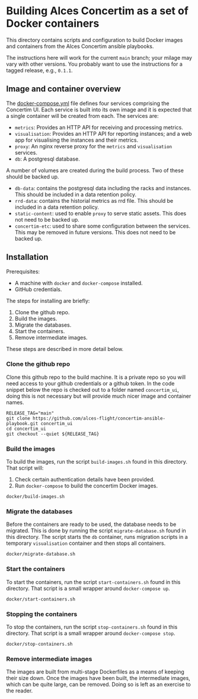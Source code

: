 # Building Alces Concertim as a set of Docker containers

This directory contains scripts and configuration to build Docker images and
containers from the Alces Concertim ansible playbooks.

The instructions here will work for the current `main` branch; your milage may
vary with other versions.  You probably want to use the instructions for a
tagged release, e.g., `0.1.1`.

## Image and container overview

The [docker-compose.yml](docker-compose.yml) file defines four services
comprising the Concertim UI. Each service is built into its own image and it is
expected that a single container will be created from each. The services are:

* `metrics`: Provides an HTTP API for receiving and processing metrics.
* `visualisation`: Provides an HTTP API for reporting instances; and a web app
  for visualising the instances and their metrics.
* `proxy`: An nginx reverse proxy for the `metrics` and `visualisation`
  services.
* `db`: A postgresql database.

A number of volumes are created during the build process.  Two of these should
be backed up.

* `db-data`: contains the postgresql data including the racks and instances.
  This should be included in a data retention policy.
* `rrd-data`: contains the historial metrics as rrd file.  This should be
  included in a data retention policy.
* `static-content`: used to enable `proxy` to serve static assets.  This does
  not need to be backed up.
* `concertim-etc`: used to share some configuration between the services.  This
  may be removed in future versions.  This does not need to be backed up.

## Installation

Prerequisites:

* A machine with `docker` and `docker-compose` installed.
* GitHub credentials.

The steps for installing are briefly:

1. Clone the github repo.
2. Build the images.
3. Migrate the databases.
4. Start the containers.
5. Remove intermediate images.

These steps are described in more detail below.

### Clone the github repo

Clone this github repo to the build machine.  It is a private repo so you will
need access to your github credentials or a github token.  In the code snippet
below the repo is checked out to a folder named `concertim_ui`, doing this is
not necessary but will provide much nicer image and container names.

```
RELEASE_TAG="main"
git clone https://github.com/alces-flight/concertim-ansible-playbook.git concertim_ui
cd concertim_ui
git checkout --quiet ${RELEASE_TAG}
```

### Build the images

To build the images, run the script `build-images.sh` found in this directory.
That script will:

1. Check certain authentication details have been provided.
2. Run `docker-compose` to build the concertim Docker images.

```
docker/build-images.sh
```

### Migrate the databases

Before the containers are ready to be used, the database needs to be migrated.
This is done by running the script `migrate-database.sh` found in this
directory.  The script starts the `db` container, runs migration scripts in a
temporary `visualisation` container and then stops all containers.

```
docker/migrate-database.sh
```

### Start the containers

To start the containers, run the script `start-containers.sh` found in this
directory.  That script is a small wrapper around `docker-compose up`.

```
docker/start-containers.sh
```

### Stopping the containers

To stop the containers, run the script `stop-containers.sh` found in this
directory.  That script is a small wrapper around `docker-compose stop`.

```
docker/stop-containers.sh
```

### Remove intermediate images

The images are built from multi-stage Dockerfiles as a means of keeping their
size down.  Once the images have been built, the intermediate images, which can
be quite large, can be removed.  Doing so is left as an exercise to the reader.
